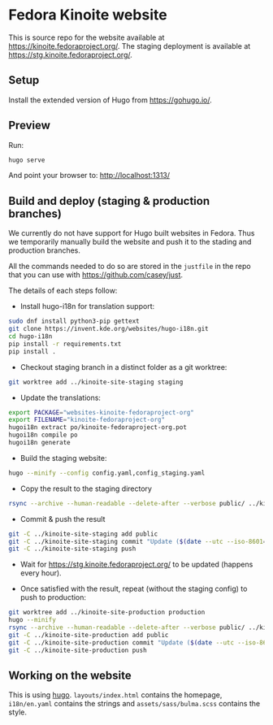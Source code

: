 # Fedora Kinoite website

This is source repo for the website available at <https://kinoite.fedoraproject.org/>.
The staging deployment is available at <https://stg.kinoite.fedoraproject.org/>.

## Setup

Install the extended version of Hugo from <https://gohugo.io/>.

## Preview

Run:

```bash
hugo serve
```

And point your browser to: <http://localhost:1313/>

## Build and deploy (staging & production branches)

We currently do not have support for Hugo built websites in Fedora. Thus we
temporarily manually build the website and push it to the stading and
production branches.

All the commands needed to do so are stored in the `justfile` in the repo that
you can use with <https://github.com/casey/just>.

The details of each steps follow:

- Install hugo-i18n for translation support:

```bash
sudo dnf install python3-pip gettext
git clone https://invent.kde.org/websites/hugo-i18n.git
cd hugo-i18n
pip install -r requirements.txt
pip install .
```

- Checkout staging branch in a distinct folder as a git worktree:

```bash
git worktree add ../kinoite-site-staging staging
```

- Update the translations:

```bash
export PACKAGE="websites-kinoite-fedoraproject-org"
export FILENAME="kinoite-fedoraproject-org"
hugoi18n extract po/kinoite-fedoraproject-org.pot
hugoi18n compile po
hugoi18n generate
```

- Build the staging website:

```bash
hugo --minify --config config.yaml,config_staging.yaml
```

- Copy the result to the staging directory

```bash
rsync --archive --human-readable --delete-after --verbose public/ ../kinoite-site-staging/public/
```

- Commit & push the result

```bash
git -C ../kinoite-site-staging add public
git -C ../kinoite-site-staging commit "Update ($(date --utc --iso-8601=min))"
git -C ../kinoite-site-staging push
```

- Wait for <https://stg.kinoite.fedoraproject.org/> to be updated (happens every hour).

- Once satisfied with the result, repeat (without the staging config) to push
  to production:

```bash
git worktree add ../kinoite-site-production production
hugo --minify
rsync --archive --human-readable --delete-after --verbose public/ ../kinoite-site-production/public/
git -C ../kinoite-site-production add public
git -C ../kinoite-site-production commit "Update ($(date --utc --iso-8601=min))"
git -C ../kinoite-site-production push
```

## Working on the website

This is using [hugo](https://gohugo.io/). `layouts/index.html` contains the
homepage, `i18n/en.yaml` contains the strings and `assets/sass/bulma.scss`
contains the style.
